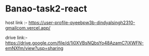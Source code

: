 ﻿# Banao-task2-react

host link :- https://user-profile-qyeebpw3b-dindyalsingh2310-gmailcom.vercel.app/

drive link:- https://drive.google.com/file/d/1i0XVBsNQbsYo48AzamC7iXWFN-emNXfm/view?usp=sharing
